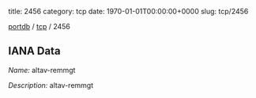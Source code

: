 title: 2456
category: tcp
date: 1970-01-01T00:00:00+0000
slug: tcp/2456

[portdb](/) / [tcp](/category/tcp.html) / 2456


## IANA Data

_Name:_ altav-remmgt

_Description:_ altav-remmgt

